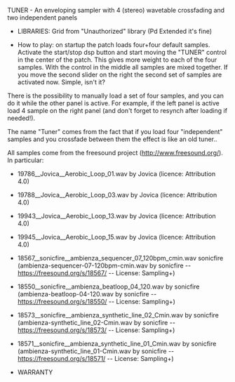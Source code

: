 TUNER - An enveloping sampler with 4 (stereo) wavetable crossfading and two independent panels 

- LIBRARIES: 
Grid from "Unauthorized" library (Pd Extended it's fine)

- How to play: 
on startup the patch loads four+four default samples. Activate the start/stop dsp button
and start moving the "TUNER" control in the center of the patch. This gives
more weight to each of the four samples. With the control in the middle all samples 
are mixed together. If you move the second slider on the right the second set of samples
are activated now. Simple, isn't it?

There is the possibility to manually load a set of four samples, and you can do it 
while the other panel is active. For example, if the left panel is active load 4 sample
on the right panel (and don't forget to resynch after loading if needed!).  
 
The name "Tuner" comes from the fact that if you load four "independent" samples and 
you crossfade between them the effect is like an old tuner..

All samples come from the freesound project (http://www.freesound.org/). In particular:
- 19786__Jovica__Aerobic_Loop_01.wav by Jovica (licence: Attribution 4.0)
- 19788__Jovica__Aerobic_Loop_03.wav by Jovica (licence: Attribution 4.0)
- 19943__Jovica__Aerobic_Loop_13.wav by Jovica (licence: Attribution 4.0)
- 19945__Jovica__Aerobic_Loop_15.wav by Jovica (licence: Attribution 4.0)
- 18567__sonicfire__ambienza_sequencer_07_120bpm_cmin.wav sonicfire (ambienza-sequencer-07-120bpm-cmin.wav by sonicfire -- https://freesound.org/s/18567/ -- License: Sampling+)
- 18550__sonicfire__ambienza_beatloop_04_120.wav by sonicfire (ambienza-beatloop-04-120.wav by sonicfire -- https://freesound.org/s/18550/ -- License: Sampling+)
- 18573__sonicfire__ambienza_synthetic_line_02_Cmin.wav by sonicfire (ambienza-synthetic_line_02-Cmin.wav by sonicfire -- https://freesound.org/s/18573/ -- License: Sampling+)
- 18571__sonicfire__ambienza_synthetic_line_01_Cmin.wav by sonicfire (ambienza-synthetic_line_01-Cmin.wav by sonicfire -- https://freesound.org/s/18571/ -- License: Sampling+)

- WARRANTY

